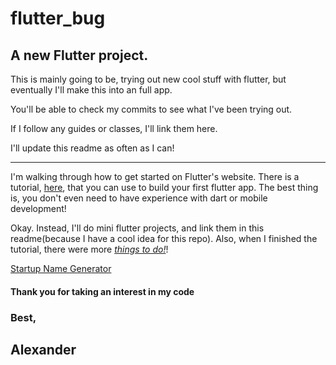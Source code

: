 # flutter_bug

A new Flutter project.
----

This is mainly going to be, trying out new cool stuff with flutter, but eventually I'll make this into an full app. 

You'll be able to check my commits to see what I've been trying out.

If I follow any guides or classes, I'll link them here.


I'll update this readme as often as I can!

-----

I'm walking through how to get started on Flutter's website. There is a tutorial, [here](https://flutter.io/get-started/codelab/), that you can use to build your first flutter app. The best thing is, you don't even need to have experience with dart or mobile development!

Okay. Instead, I'll do mini flutter projects, and link them in this readme(because I have a cool idea for this repo). Also, when I finished the tutorial, there were more _[things to do!](https://flutter.io/get-started/learn-more/)_!

 [Startup Name Generator](https://github.com/Lexscher/startup_namer)



#### Thank you for taking an interest in my code

### Best,
## Alexander
